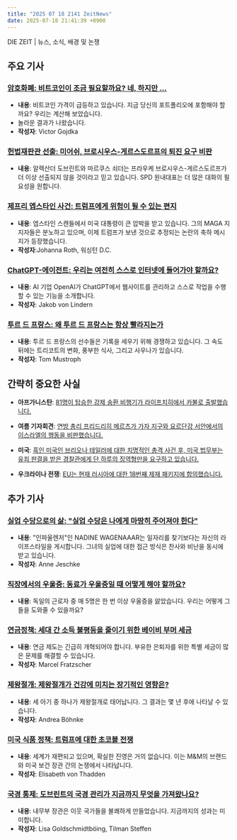 ```yaml
---
title: "2025 07 18 2141 ZeitNews"
date: 2025-07-18 21:41:39 +0900
---
```


DIE ZEIT | 뉴스, 소식, 배경 및 논쟁 

## 주요 기사 

### [암호화폐: 비트코인이 조금 필요할까요? 네, 하지만 …](https://www.zeit.de/geld/2025-07/kryptowaehrung-bitcoin-geldanlage-depot-finanzen)
- **내용**: 비트코인 가격이 급등하고 있습니다. 지금 당신의 포트폴리오에 포함해야 할까요? 우리는 계산해 보았습니다. 
- 놀라운 결과가 나왔습니다. 
- **작성자**: Victor Gojdka 

### [헌법재판관 선출: 미어쉬, 브로시우스-게르스도르프의 퇴진 요구 비판](https://www.zeit.de/politik/deutschland/2025-07/richterwahl-brosius-gersdorf-matthias-miersch-union)
- **내용**: 알렉산더 도브린트와 마르쿠스 쇠더는 프라우케 브로시우스-게르스도르프가 더 이상 선출되지 않을 것이라고 믿고 있습니다. SPD 원내대표는 더 많은 대화의 필요성을 원합니다. 

### [제프리 엡스타인 사건: 트럼프에게 위험이 될 수 있는 편지](https://www.zeit.de/politik/ausland/2025-07/fall-jeffrey-epstein-donald-trump-brief-verschwoerungstheorie)
- **내용**: 엡스타인 스캔들에서 미국 대통령이 큰 압박을 받고 있습니다. 그의 MAGA 지지자들은 분노하고 있으며, 이제 트럼프가 보낸 것으로 추정되는 논란의 축하 메시지가 등장했습니다. 
- **작성자**:Johanna Roth, 워싱턴 D.C. 

### [ChatGPT-에이전트: 우리는 여전히 스스로 인터넷에 들어가야 할까요?](https://www.zeit.de/digital/internet/2025-07/chatgpt-agent-openai-kuenstliche-intelligenz-internet-websites)
- **내용**: AI 기업 OpenAI가 ChatGPT에서 웹사이트를 관리하고 스스로 작업을 수행할 수 있는 기능을 소개합니다. 
- **작성자**: Jakob von Lindern 

### [투르 드 프랑스: 왜 투르 드 프랑스는 항상 빨라지는가](https://www.zeit.de/sport/2025-07/tour-de-france-rekorde-tempo-trikots)
- **내용**: 투르 드 프랑스의 선수들은 기록을 세우기 위해 경쟁하고 있습니다. 그 속도 뒤에는 트리코트의 변화, 풍부한 식사, 그리고 사우나가 있습니다. 
- **작성자**: Tom Mustroph 

## 간략히 중요한 사실 
- **아프가니스탄**: [81명이 탑승한 강제 송환 비행기가 라이프치히에서 카불로 출발했습니다.](https://www.zeit.de/politik/ausland/2025-07/leipzig-abschiebeflug-afghanistan-leipzig-kabul-qatar-airways)

- **여름 기자회견**: [연방 총리 프리드리히 메르츠가 가자 지구와 요르단강 서안에서의 이스라엘의 행동을 비판했습니다.](https://www.zeit.de/politik/ausland/2025-07/sommerpressekonferenz-friedrich-merz-kritik-israel) 

- **미국**: [흑인 미국인 브리오나 테일러에 대한 치명적인 총격 사건 후, 미국 법무부는 유죄 판결을 받은 경찰관에게 단 하루의 징역형만을 요구하고 있습니다.](https://www.zeit.de/politik/ausland/2025-07/usa-breonna-taylor-hankison-haftstrafe-justiz) 

- **우크라이나 전쟁**: [EU는 현재 러시아에 대한 18번째 제재 패키지에 합의했습니다.](https://www.zeit.de/politik/ausland/2025-07/eu-einigt-sich-auf-18-sanktionspaket-gegen-russland) 

## 추가 기사 

### [실업 수당으로의 삶: "실업 수당은 나에게 마땅히 주어져야 한다"](https://www.zeit.de/arbeit/2025-07/leben-arbeitslosengeld-kuendigung-social-media-nadine-wagenaar)
- **내용**: "인파울렌저"인 NADINE WAGENAAAR는 일자리를 찾기보다는 자신의 라이프스타일을 게시합니다. 그녀의 실업에 대한 접근 방식은 찬사와 비난을 동시에 받고 있습니다. 
- **작성자**: Anne Jeschke 

### [직장에서의 우울증: 동료가 우울증일 때 어떻게 해야 할까요?](https://www.zeit.de/arbeit/2025-07/depression-arbeitsplatz-berufsleben-psychologie-faq)
- **내용**: 독일의 근로자 중 매 5명은 한 번 이상 우울증을 앓았습니다. 우리는 어떻게 그들을 도와줄 수 있을까요? 

### [연금정책: 세대 간 소득 불평등을 줄이기 위한 베이비 부머 세금](https://www.zeit.de/wirtschaft/2025-07/rentenpolitik-boomer-soli-altersarmut-generationen-demografischer-wandel)
- **내용**: 연금 제도는 긴급히 개혁되어야 합니다. 부유한 은퇴자를 위한 특별 세금이 많은 문제를 해결할 수 있습니다. 
- **작성자**: Marcel Fratzscher 

### [제왕절개: 제왕절개가 건강에 미치는 장기적인 영향은?](https://www.zeit.de/gesundheit/2025-05/kaiserschnitt-gesundheit-mutter-kind-geburt)
- **내용**: 세 아기 중 하나가 제왕절개로 태어납니다. 그 결과는 몇 년 후에 나타날 수 있습니다. 
- **작성자**: Andrea Böhnke 

### [미국 식품 정책: 트럼프에 대한 초코볼 전쟁](https://www.zeit.de/2025/30/us-lebensmittelpolitik-robert-f-kennedy-jr-mm-synthetische-farbstoffe-verbot)
- **내용**: 세계가 재편되고 있으며, 확실한 진영은 거의 없습니다. 이는 M&M의 브랜드와 미국 보건 장관 간의 논쟁에서 나타납니다. 
- **작성자**: Elisabeth von Thadden 

### [국경 통제: 도브린트의 국경 관리가 지금까지 무엇을 가져왔나요?](https://www.zeit.de/politik/deutschland/2025-07/migration-grenzkontrollen-zurueckweisungen-alexander-dobrindt)
- **내용**: 내무부 장관은 이웃 국가들을 불쾌하게 만들었습니다. 지금까지의 성과는 미미합니다. 
- **작성자**: Lisa Goldschmidtböing, Tilman Steffen